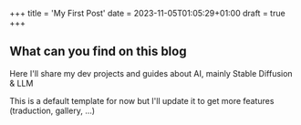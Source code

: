 +++
title = 'My First Post'
date = 2023-11-05T01:05:29+01:00
draft = true
+++


## What can you find on this blog

Here I'll share my dev projects and guides about AI, mainly Stable Diffusion & LLM

This is a default template for now but I'll update it to get more features (traduction, gallery, ...)


